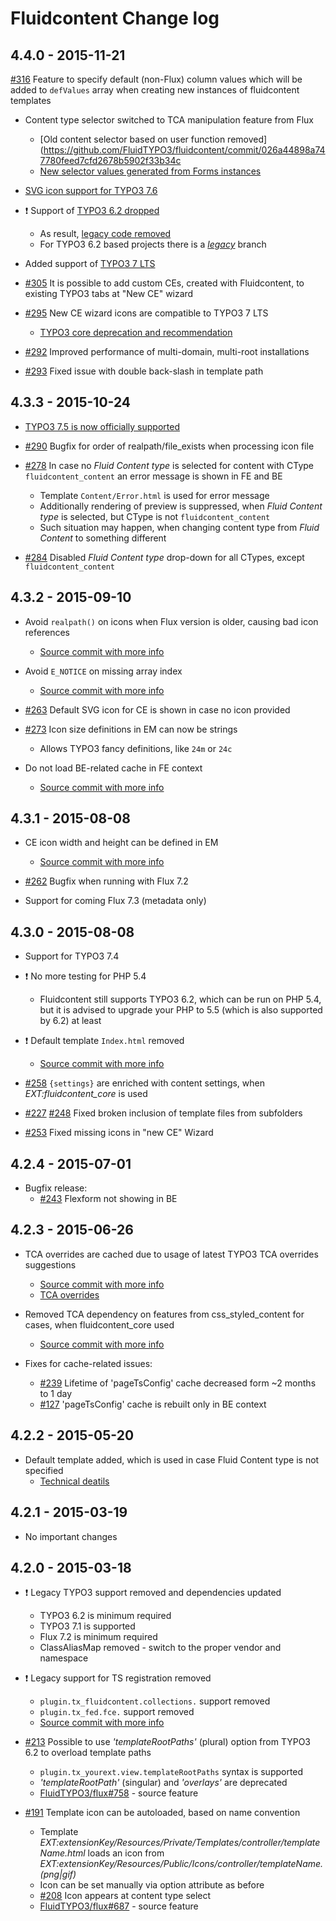 # Fluidcontent Change log

4.4.0 - 2015-11-21
------------------

[#316](https://github.com/FluidTYPO3/fluidcontent/pull/316) Feature to specify default (non-Flux) column values which will be added to `defValues` array when creating new instances of fluidcontent templates

- Content type selector switched to TCA manipulation feature from Flux
  - [Old content selector based on user function removed](https://github.com/FluidTYPO3/fluidcontent/commit/026a44898a747780feed7cfd2678b5902f33b34c
  - [New selector values generated from Forms instances](https://github.com/FluidTYPO3/fluidcontent/commit/a03af543cd8183488b973428a9224aece8de0d44)

- [SVG icon support for TYPO3 7.6](https://github.com/FluidTYPO3/fluidcontent/commit/d08c0f1b40b607a3c1653ddbb48953619ca45d18)

- :exclamation: Support of [TYPO3 6.2 dropped](https://github.com/FluidTYPO3/fluidcontent/commit/f1df9a4b7ee563335c8f1feeb7925e6f820a7f19)
	- As result, [legacy code removed](https://github.com/FluidTYPO3/fluidcontent/pull/313)
	- For TYPO3 6.2 based projects there is a [*legacy*](https://github.com/FluidTYPO3/fluidcontent/tree/legacy) branch

- Added support of [TYPO3 7 LTS](https://github.com/FluidTYPO3/fluidcontent/commit/f1df9a4b7ee563335c8f1feeb7925e6f820a7f19)

- [#305](https://github.com/FluidTYPO3/fluidcontent/pull/305) It is possible to add custom CEs, created with Fluidcontent, to existing TYPO3 tabs at "New CE" wizard

- [#295](https://github.com/FluidTYPO3/fluidcontent/pull/295) New CE wizard icons are compatible to TYPO3 7 LTS
	- [TYPO3 core deprecation and recommendation](https://docs.typo3.org/typo3cms/extensions/core/latest/Changelog/7.5/Deprecation-69057-DeprecateIconUtilityAndMoveMethodsIntoIconFactory.html)

- [#292](https://github.com/FluidTYPO3/fluidcontent/pull/292) Improved performance of multi-domain, multi-root installations

- [#293](https://github.com/FluidTYPO3/fluidcontent/pull/293) Fixed issue with double back-slash in template path


4.3.3 - 2015-10-24
------------------

- [TYPO3 7.5 is now officially supported](https://github.com/FluidTYPO3/fluidcontent/commit/99a3381a81dc89ff0b570a3f7b837157827ff1b1)

- [#290](https://github.com/FluidTYPO3/fluidcontent/pull/290) Bugfix for order of realpath/file_exists when processing icon file

- [#278](https://github.com/FluidTYPO3/fluidcontent/pull/278) In case no *Fluid Content type* is selected for content with CType `fluidcontent_content` an error message is shown in FE and BE
	- Template `Content/Error.html` is used for error message
	- Additionally rendering of preview is suppressed, when *Fluid Content type* is selected, but CType is not `fluidcontent_content`
	- Such situation may happen, when changing content type from *Fluid Content* to something different

- [#284](https://github.com/FluidTYPO3/fluidcontent/pull/284) Disabled *Fluid Content type* drop-down for all CTypes, except `fluidcontent_content`

4.3.2 - 2015-09-10
------------------

- Avoid `realpath()` on icons when Flux version is older, causing bad icon references
	- [Source commit with more info](https://github.com/FluidTYPO3/fluidcontent/commit/76a98ff5907c97bfac71e93d2dc7884807503258)

- Avoid `E_NOTICE` on missing array index
	- [Source commit with more info](https://github.com/FluidTYPO3/fluidcontent/commit/6436d1c6d70d32483df92cf6606c23823dda898a)

- [#263](https://github.com/FluidTYPO3/fluidcontent/pull/263) Default SVG icon for CE is shown in case no icon provided

- [#273](https://github.com/FluidTYPO3/fluidcontent/pull/273) Icon size definitions in EM can now be strings
	- Allows TYPO3 fancy definitions, like `24m` or `24c`

- Do not load BE-related cache in FE context
	- [Source commit with more info](https://github.com/FluidTYPO3/fluidcontent/commit/f87ce58b7edbc4a4af8a2074aa9cc985d9e312d1)

4.3.1 - 2015-08-08
------------------

- CE icon width and height can be defined in EM
	- [Source commit with more info](https://github.com/FluidTYPO3/fluidcontent/commit/4bc2f324ed6b6dda490cee9b5915397861589168)

- [#262](https://github.com/FluidTYPO3/fluidcontent/pull/262) Bugfix when running with Flux 7.2

- Support for coming Flux 7.3 (metadata only)

4.3.0 - 2015-08-08
------------------

- Support for TYPO3 7.4

- :exclamation: No more testing for PHP 5.4
	- Fluidcontent still supports TYPO3 6.2, which can be run on PHP 5.4, but it is advised to upgrade your PHP to 5.5 (which is also supported by 6.2) at least

- :exclamation: Default template `Index.html` removed
	- [Source commit with more info](https://github.com/FluidTYPO3/fluidcontent/commit/c05dbd237dedbf84c69583626ef7096caf9dcb99)

- [#258](https://github.com/FluidTYPO3/fluidcontent/issues/258) `{settings}` are enriched with content settings, when *EXT:fluidcontent_core* is used

- [#227](https://github.com/FluidTYPO3/fluidcontent/issues/227) [#248](https://github.com/FluidTYPO3/fluidcontent/issues/248) Fixed broken inclusion of template files from subfolders

- [#253](https://github.com/FluidTYPO3/fluidcontent/issues/253) Fixed missing icons in "new CE" Wizard

4.2.4 - 2015-07-01
------------------

- Bugfix release:
	- [#243](https://github.com/FluidTYPO3/fluidcontent/issues/243) Flexform not showing in BE

4.2.3 - 2015-06-26
------------------

- TCA overrides are cached due to usage of latest TYPO3 TCA overrides suggestions
	- [Source commit with more info](https://github.com/FluidTYPO3/fluidcontent/commit/b3b4da75f9a338d266e1c1f94b7b7c6719083fcb)
	- [TCA overrides](http://docs.typo3.org/typo3cms/TCAReference/ExtendingTca/StoringChanges/Index.html#storing-changes-extension-overrides)

- Removed TCA dependency on features from css_styled_content for cases, when fluidcontent_core used
	- [Source commit with more info](https://github.com/FluidTYPO3/fluidcontent/commit/e2a274a6c6eee875f83c28b30ef9777f46544ca3)

- Fixes for cache-related issues:
	- [#239](https://github.com/FluidTYPO3/fluidcontent/pull/239) Lifetime of 'pageTsConfig' cache decreased form ~2 months to 1 day
	- [#127](https://github.com/FluidTYPO3/fluidcontent/issues/127) 'pageTsConfig' cache is rebuilt only in BE context

4.2.2 - 2015-05-20
------------------

- Default template added, which is used in case Fluid Content type is not specified
  - [Technical deatils](https://github.com/FluidTYPO3/fluidcontent/commit/763fbb612e95038391d178e33295c2829623f738)

4.2.1 - 2015-03-19
------------------

- No important changes

4.2.0 - 2015-03-18
------------------

- :exclamation: Legacy TYPO3 support removed and dependencies updated
  - TYPO3 6.2 is minimum required
  - TYPO3 7.1 is supported
  - Flux 7.2 is minimum required
  - ClassAliasMap removed - switch to the proper vendor and namespace

- :exclamation: Legacy support for TS registration removed
  - `plugin.tx_fluidcontent.collections.` support removed
  - `plugin.tx_fed.fce.` support removed
  - [Source commit with more info](https://github.com/FluidTYPO3/fluidcontent/commit/0cd6448ebdcb3bdcc82103d5f22eb4d30b475767)

- [#213](https://github.com/FluidTYPO3/fluidcontent/pull/213) Possible to use *'templateRootPaths'* (plural) option from TYPO3 6.2 to overload template paths
  - `plugin.tx_yourext.view.templateRootPaths` syntax is supported
  - *'templateRootPath'* (singular) and *'overlays'* are deprecated
  - [FluidTYPO3/flux#758](https://github.com/FluidTYPO3/flux/pull/758) - source feature

- [#191](https://github.com/FluidTYPO3/fluidcontent/pull/191) Template icon can be autoloaded, based on name convention
  - Template *EXT:extensionKey/Resources/Private/Templates/$controller/$templateName.html* loads an icon from *EXT:extensionKey/Resources/Public/Icons/$controller/$templateName.(png|gif)*
  - Icon can be set manually via option attribute as before
  - [#208](https://github.com/FluidTYPO3/fluidcontent/pull/208) Icon appears at content type select
  - [FluidTYPO3/flux#687](https://github.com/FluidTYPO3/flux/pull/687) - source feature
